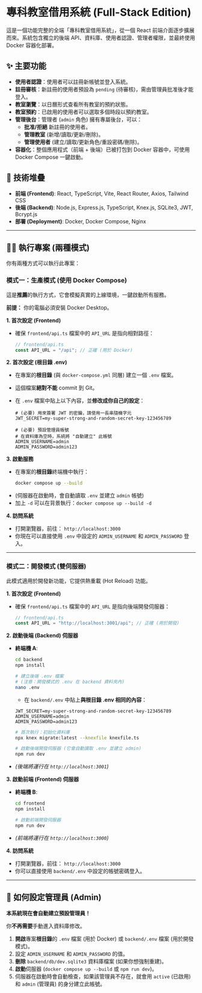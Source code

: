 # 專科教室借用系統 (Full-Stack Edition)

這是一個功能完整的全端「專科教室借用系統」，從一個 React 前端介面逐步擴展而來。系統包含獨立的後端 API、資料庫、使用者認證、管理者權限，並最終使用 Docker 容器化部署。

## ✨ 主要功能

- **使用者認證**：使用者可以註冊新帳號並登入系統。
- **註冊審核**：新註冊的使用者預設為 `pending` (待審核)，需由管理員批准後才能登入。
- **教室瀏覽**：以日曆形式查看所有教室的預約狀態。
- **教室預約**：已啟用的使用者可以選取多個時段以預約教室。
- **管理後台**：管理者 (`admin` 角色) 擁有專屬後台，可以：
  - **批准/拒絕** 新註冊的使用者。
  - **管理教室** (新增/讀取/更新/刪除)。
  - **管理使用者** (建立/讀取/更新角色/重設密碼/刪除)。
- **容器化**：整個應用程式（前端 + 後端）已被打包到 Docker 容器中，可使用 Docker Compose 一鍵啟動。

## 🚀 技術堆疊

- **前端 (Frontend)**: React, TypeScript, Vite, React Router, Axios, Tailwind CSS
- **後端 (Backend)**: Node.js, Express.js, TypeScript, Knex.js, SQLite3, JWT, Bcrypt.js
- **部署 (Deployment)**: Docker, Docker Compose, Nginx

---

## 🏃‍♂️ 執行專案 (兩種模式)

你有兩種方式可以執行此專案：

### 模式一：生產模式 (使用 Docker Compose)

這是**推薦**的執行方式，它會模擬真實的上線環境，一鍵啟動所有服務。

**前提：** 你的電腦必須安裝 Docker Desktop。

**1. 首次設定 (Frontend)**

- 確保 `frontend/api.ts` 檔案中的 `API_URL` 是指向相對路徑：
  ```typescript
  // frontend/api.ts
  const API_URL = "/api"; // 正確 (用於 Docker)
  ```

**2. 首次設定 (根目錄 .env)**

- 在專案的**根目錄** (與 `docker-compose.yml` 同層) 建立一個 `.env` 檔案。
- 這個檔案**絕對不能** commit 到 Git。
- 在 `.env` 檔案中貼上以下內容，並**修改成你自己的設定**：

  ```
  # (必要) 用來簽署 JWT 的密鑰，請使用一長串隨機字元
  JWT_SECRET=my-super-strong-and-random-secret-key-123456789

  # (必要) 預設管理員帳號
  # 在資料庫為空時，系統將 "自動建立" 此帳號
  ADMIN_USERNAME=admin
  ADMIN_PASSWORD=admin123
  ```

**3. 啟動服務**

- 在專案的**根目錄**終端機中執行：
  ```bash
  docker compose up --build
  ```
- (伺服器在啟動時，會自動讀取 `.env` 並建立 `admin` 帳號)
- 加上 `-d` 可以在背景執行：`docker compose up --build -d`

**4. 訪問系統**

- 打開瀏覽器，前往： `http://localhost:3000`
- 你現在可以直接使用 `.env` 中設定的 `ADMIN_USERNAME` 和 `ADMIN_PASSWORD` 登入。

---

### 模式二：開發模式 (雙伺服器)

此模式適用於開發新功能，它提供熱重載 (Hot Reload) 功能。

**1. 首次設定 (Frontend)**

- 確保 `frontend/api.ts` 檔案中的 `API_URL` 是指向後端開發伺服器：
  ```typescript
  // frontend/api.ts
  const API_URL = "http://localhost:3001/api"; // 正確 (用於開發)
  ```

**2. 啟動後端 (Backend) 伺服器**

- **終端機 A**:

  ```bash
  cd backend
  npm install

  # 建立後端 .env 檔案
  # (注意：開發模式的 .env 在 backend 資料夾內)
  nano .env
  ```

  - 在 `backend/.env` 中貼上**與根目錄 .env 相同的內容**：

  ```
  JWT_SECRET=my-super-strong-and-random-secret-key-123456789
  ADMIN_USERNAME=admin
  ADMIN_PASSWORD=admin123
  ```

  ```bash
  # 首次執行：初始化資料庫
  npx knex migrate:latest --knexfile knexfile.ts

  # 啟動後端開發伺服器 (它會自動讀取 .env 並建立 admin)
  npm run dev
  ```

- _(後端將運行在 `http://localhost:3001`)_

**3. 啟動前端 (Frontend) 伺服器**

- **終端機 B**:
  ```bash
  cd frontend
  npm install

  # 啟動前端開發伺服器
  npm run dev
  ```
- _(前端將運行在 `http://localhost:3000`)_

**4. 訪問系統**

- 打開瀏覽器，前往： `http://localhost:3000`
- 你可以直接使用 `backend/.env` 中設定的帳號密碼登入。

---

## 🔑 如何設定管理員 (Admin)

**本系統現在會自動建立預設管理員！**

你**不再需要**手動進入資料庫修改。

1.  **開啟**專案**根目錄**的 `.env` 檔案 (用於 Docker) 或 `backend/.env` 檔案 (用於開發模式)。
2.  設定 `ADMIN_USERNAME` 和 `ADMIN_PASSWORD` 的值。
3.  **刪除** `backend/db/dev.sqlite3` 資料庫檔案 (如果你想強制重建)。
4.  **啟動**伺服器 (`docker compose up --build` 或 `npm run dev`)。
5.  伺服器在啟動時會自動檢查，如果該管理員不存在，就會用 `active` (已啟用) 和 `admin` (管理員) 的身分建立此帳號。

